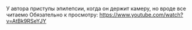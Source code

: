 У автора приступы эпилепсии, когда он держит камеру, но вроде все читаемо 
Обязательно к просмотру: https://www.youtube.com/watch?v=AtBk9RSeYJY
